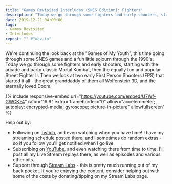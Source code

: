 ```yaml
---
title: "Games Revisited Interludes (SNES Edition): Fighters"
description: "Today we go through some fighters and early shooters, starting with the arcade and party classic Mortal Kombat, then the equally fun and popular Street Fighter II."
date: 2019-12-21 04:00:00
tags:
- Games Revisited
- Interludes
repost: "" #"dev.to"
---
```


We're continuing the look back at the "Games of My Youth", this time going through some SNES games and a fun little sojourn through the 1990's. Today we go through some fighters and early shooters, starting with the arcade and party classic Mortal Kombat, then the equally fun and popular Street Fighter II. Then we look at two early First Person Shooters (FPS) that started it all - the great granddaddy of them all Wolfenstein 3D, and the eternally loved Doom.
<!--more-->


{% include responsive-embed url="https://youtube.com/embed/U7Wf-GWCKz4" ratio="16:9" extra='frameborder="0" allow="accelerometer; autoplay; encrypted-media; gyroscope; picture-in-picture" allowfullscreen' %}

Help out by:
 * Following on [Twtich](https://twitch.tv/AnonJr_Live), and even watching when you have time! I have my streaming schedule posted there, and I sometimes do random extras - so if you follow you'll get notified when I go live.
 * Subscribing on [YouTube](http://www.youtube.com/channel/UCXafqhKHbkSUIrq0LAuu0tw), and even watching there from time to time. I'll post all my Live Stream replays there, as well as episodes and various other bits.
 * Support through [Stream Labs](https://streamlabs.com/anonjr_live) - this is pretty much running out of my back pocket. If you're enjoying the content, consider helping out with some of the costs by donating/tipping on my Stream Labs page.